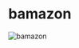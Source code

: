 # bamazon


![bamazon](https://user-images.githubusercontent.com/35772135/40335140-cafc93ae-5d27-11e8-9275-b2333f3ff7f1.gif)
